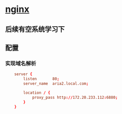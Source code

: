 # [nginx](https://github.com/nginx/nginx)
## 后续有空系统学习下
## 配置
### 实现域名解析
```/etc/nginx/nginx.conf
    server {
        listen       80;
        server_name  aria2.local.com;

        location / {
            proxy_pass http://172.20.233.112:6880;
        }
    }
```
